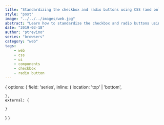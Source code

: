 ```yaml
---
title: "Standardizing the checkbox and radio buttons using CSS (and only CSS)"
style: "post"
image: "../../../images/web.jpg"
abstract: "Learn how to standardize the checkbox and radio buttons using CSS."
date: "2019-03-18"
author: "ptrevino"
series: "browsers"
category: "web"
tags:
    - web
    - css
    - ui
    - components
    - checkbox
    - radio button    
---
```


{
  options: {
    field: 'series',
    inline: {
      location: 'top' | 'bottom',

    },
    external: {

    }
  }
}
